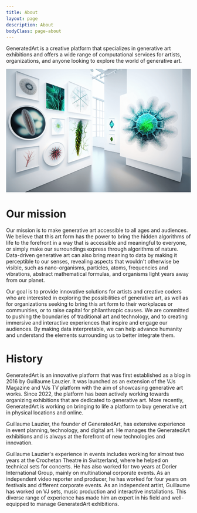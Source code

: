 ```yaml
---
title: About
layout: page
description: About
bodyClass: page-about
---
```


GeneratedArt is a creative platform that specializes in generative art exhibitions and offers a wide range of computational services for artists, organizations, and anyone looking to explore the world of generative art.

![About](/images/illustrations/about.png)

# Our mission

Our mission is to make generative art accessible to all ages and audiences. We believe that this art form has the power to bring the hidden algorithms of life to the forefront in a way that is accessible and meaningful to everyone, or simply make our surroundings express through algorithms of nature. Data-driven generative art can also bring meaning to data by making it perceptible to our senses, revealing aspects that wouldn't otherwise be visible, such as nano-organisms, particles, atoms, frequencies and vibrations, abstract mathematical formulas, and organisms light years away from our planet. 

Our goal is to provide innovative solutions for artists and creative coders who are interested in exploring the possibilities of generative art, as well as for organizations seeking to bring this art form to their workplaces or communities, or to raise capital for philanthropic causes. We are committed to pushing the boundaries of traditional art and technology, and to creating immersive and interactive experiences that inspire and engage our audiences. By making data interpretable, we can help advance humanity and understand the elements surrounding us to better integrate them.

# History

GeneratedArt is an innovative platform that was first established as a blog in 2016 by Guillaume Lauzier. It was launched as an extension of the VJs Magazine and VJs TV platform with the aim of showcasing generative art works. Since 2022, the platform has been actively working towards organizing exhibitions that are dedicated to generative art. More recently, GeneratedArt is working on bringing to life a platform to buy generative art in physical locations and online.

Guillaume Lauzier, the founder of GeneratedArt, has extensive experience in event planning, technology, and digital art. He manages the GeneratedArt exhibitions and is always at the forefront of new technologies and innovation.

Guillaume Lauzier's experience in events includes working for almost two years at the Crochetan Theatre in Switzerland, where he helped on technical sets for concerts. He has also worked for two years at Dorier International Group, mainly on multinational corporate events. As an independent video reporter and producer, he has worked for four years on festivals and different corporate events. As an independent artist, Guillaume has worked on VJ sets, music production and interactive installations. This diverse range of experience has made him an expert in his field and well-equipped to manage GeneratedArt exhibitions.
